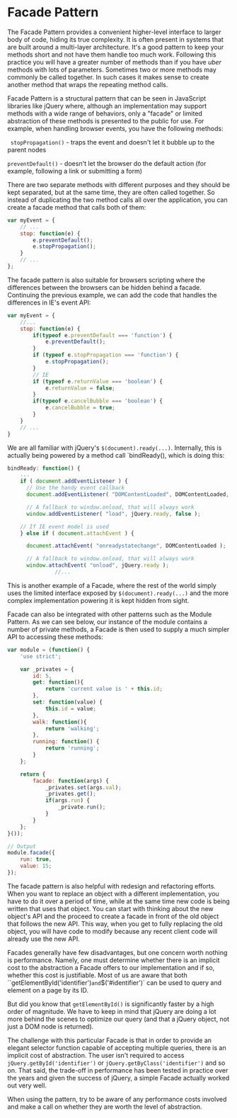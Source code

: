 # Facade Pattern

The Facade Pattern provides a convenient higher-level interface to larger body of code, hiding its true complexity. It is often present in systems that are built around a multi-layer architecture. It's a good pattern to keep your methods short and not have them handle too much work. Following this practice you will have a greater number of methods than if you have _uber_ methods with lots of parameters. Sometimes two or more methods may commonly be called together. In such cases it makes sense to create another method that wraps the repeating method calls.

Facade Pattern is a structural pattern that can be seen in JavaScript libraries like jQuery where, although an implementation may support methods with a wide range of behaviors, only a "facade" or limited abstraction of these methods is presented to the public for use. For example, when handling browser events, you have the following methods:

` stopPropagation()` - traps the event and doesn't let it bubble up to the parent nodes

`preventDefault()` - doesn't let the browser do the default action (for example, following a link or submitting a form)

There are two separate methods with different purposes and they should be kept separated, but at the same time, they are often called together. So instead of duplicating the two method calls all over the application, you can create a facade method that calls both of them:

```js
var myEvent = {
    // ...
    stop: function(e) {
        e.preventDefault();
        e.stopPropagation();
    }
    // ...
};
```

The facade pattern is also suitable for browsers scripting where the differences between the browsers can be hidden behind a facade. Continuing the previous example, we can add the code that handles the differences in IE's event API:

```js
var myEvent = {
    //...
    stop: function(e) {
        if(typeof e.preventDefault === 'function') {
            e.preventDefault();
        }
        if (typeof e.stopPropagation === 'function') {
            e.stopPropagation();    
        }
        // IE
        if (typeof e.returnValue === 'boolean') {
            e.returnValue = false;
        }
        if(typeof e.cancelBubble === 'boolean') {
            e.cancelBubble = true;
        }
    }
    // ...
}
```

We are all familiar with jQuery's `$(document).ready(...)`. Internally, this is actually being powered by a method call `bindReady(), which is doing this:

```js
bindReady: function() {
    ...
    if ( document.addEventListener ) {
      // Use the handy event callback
      document.addEventListener( "DOMContentLoaded", DOMContentLoaded, false );

      // A fallback to window.onload, that will always work
      window.addEventListener( "load", jQuery.ready, false );

    // If IE event model is used
    } else if ( document.attachEvent ) {

      document.attachEvent( "onreadystatechange", DOMContentLoaded );

      // A fallback to window.onload, that will always work
      window.attachEvent( "onload", jQuery.ready );
               //...
```

This is another example of a Facade, where the rest of the world simply uses the limited interface exposed by `$(document).ready(...)` and the more complex implementation powering it is kept hidden from sight.

Facade can also be integrated with other patterns such as the Module Pattern. As we can see below, our instance of the module contains a number of private methods, a Facade is then used to supply a much simpler API to accessing these methods:

```js
var module = (function() {
    'use strict';

    var _privates = {
        id: 5,
        get: function(){
            return 'current value is ' + this.id;
        },
        set: function(value) {
            this.id = value;
        },
        walk: function(){
            return 'walking';
        },
        running: function() {
            return 'running';
        }
    };

    return {
        facade: function(args) {
            _privates.set(args.val);
            _privates.get();
            if(args.run) {
                _private.run();
            }
        }
    };
}());

// Output
module.facade({
    run: true,
    value: 15;
});

```

The facade pattern is also helpful with redesign and refactoring efforts. When you want to replace an object with a different implementation, you have to do it over a period of time, while at the same time new code is being written that uses that object. You can start with thinking about the new object's API and the proceed to create a facade in front of the old object that follows the new API. This way, when you get to fully replacing the old object, you will have code to modify because any recent client code will already use the new API.

Facades generally have few disadvantages, but one concern worth nothing is performance. Namely, one must determine whether there is an implicit cost to the abstraction a Facade offers to our implementation and if so, whether this cost is justifiable. Most of us are aware that both ``getElementById('identifier')` and `$('#identifier')` can be used to query and element on a page by its ID.

But did you know that `getElementById()` is significantly faster by a high order of magnitude. We have to keep in mind that jQuery are doing a lot more behind the scenes to optimize our query (and that a jQuery object, not just a DOM node is returned).

The challenge with this particular Facade is that in order to provide an elegant selector function capable of accepting multiple queries, there is an implicit cost of abstraction. The user isn't required to access `jQuery.getById('identifier')` or `jQuery.getByClass('identifier')` and so on. That said, the trade-off in performance has been tested in practice over the years and given the success of jQuery, a simple Facade actually worked out very well.

When using the pattern, try to be aware of any performance costs involved and make a call on whether they are worth the level of abstraction.
